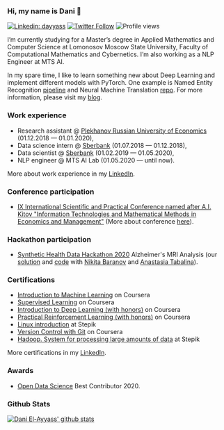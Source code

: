 ### Hi, my name is Dani 👋

[![Linkedin: dayyass](https://img.shields.io/badge/-Dani%20El%E2%80%90Ayyass-blue?style=flat-square&logo=Linkedin&logoColor=white&link=https://www.linkedin.com/in/dayyass/)](https://www.linkedin.com/in/dayyass/)
[![Twitter Follow](https://img.shields.io/twitter/follow/d_ayyass?label=Follow)](https://twitter.com/d_ayyass)
![Profile views](https://gpvc.arturio.dev/dayyass)

I’m currently studying for a Master’s degree in Applied Mathematics and Computer Science at Lomonosov Moscow State University, Faculty of Computational Mathematics and Cybernetics. I’m also working as a NLP Engineer at MTS AI.

In my spare time, I like to learn something new about Deep Learning and implement different models with PyTorch. One example is Named Entity Recognition [pipeline](https://github.com/dayyass/pytorch_ner) and Neural Machine Translation [repo](https://github.com/dayyass/neural_machine_translation). For more information, please visit my [blog](https://dayyass.github.io).

### Work experience
- Research assistant @ [Plekhanov Russian University of Economics](https://www.rea.ru/en/Pages/default.aspx) (01.12.2018 — 01.01.2020),
- Data science intern @ [Sberbank](https://www.sberbank.ru/en/about/about_sberbank) (01.07.2018 — 01.12.2018),
- Data scientist @ [Sberbank](https://www.sberbank.ru/en/about/about_sberbank) (01.02.2019 — 01.05.2020),
- NLP engineer @ MTS AI Lab (01.05.2020 — until now).

More about work experience in my [LinkedIn](https://www.linkedin.com/in/dayyass/).

### Conference participation
- [IX International Scientific and Practical Conference named after A.I. Kitov "Information Technologies and Mathematical Methods in Economics and Management"](https://it-mm.rea.ru/uploads/arhiv/2019/sertificat/299.pdf) (More about conference [here](https://it-mm.rea.ru/eng)).

### Hackathon participation
- [Synthetic Health Data Hackathon 2020](https://rh.biolib.com/event/synthetic-health-data-2020) Alzheimer's MRI Analysis (our [solution](https://biolib.com/Gardariki-Hack/Gardariki-Hack) and [code](https://github.com/dayyass/synthetic_health_data_hackathon_2020) with [Nikita Baranov](https://www.linkedin.com/in/nbar/) and [Anastasia Tabalina](https://github.com/TabalinaAnastasia)).

### Certifications
- [Introduction to Machine Learning](https://www.coursera.org/account/accomplishments/certificate/DPLHFXLT94L5) on Coursera
- [Supervised Learning](https://www.coursera.org/account/accomplishments/certificate/AQTVYCMJEHRU) on Coursera
- [Introduction to Deep Learning (with honors)](https://www.coursera.org/account/accomplishments/certificate/D4VMH74AJHHK) on Coursera
- [Practical Reinforcement Learning (with honors)](https://www.coursera.org/account/accomplishments/certificate/AUVVSHZFH7XZ) on Coursera
- [Linux introduction](https://stepik.org/cert/144831) at Stepik
- [Version Control with Git](https://www.coursera.org/account/accomplishments/certificate/8NLLEX6PAFUM) on Coursera
- [Hadoop. System for processing large amounts of data](https://stepik.org/cert/166893) at Stepik

More certifications in my [LinkedIn](https://www.linkedin.com/in/dayyass/).

### Awards
- [Open Data Science](https://ods.ai) Best Contributor 2020.


### Github Stats
[![Dani El-Ayyass' github stats](https://github-readme-stats.vercel.app/api?username=dayyass)](https://github.com/anuraghazra/github-readme-stats)

<!--
**dayyass/dayyass** is a ✨ _special_ ✨ repository because its `README.md` (this file) appears on your GitHub profile.

Here are some ideas to get you started:

- 🔭 I’m currently working on ...
- 🌱 I’m currently learning ...
- 👯 I’m looking to collaborate on ...
- 🤔 I’m looking for help with ...
- 💬 Ask me about ...
- 📫 How to reach me: ...
- 😄 Pronouns: ...
- ⚡ Fun fact: ...
-->
